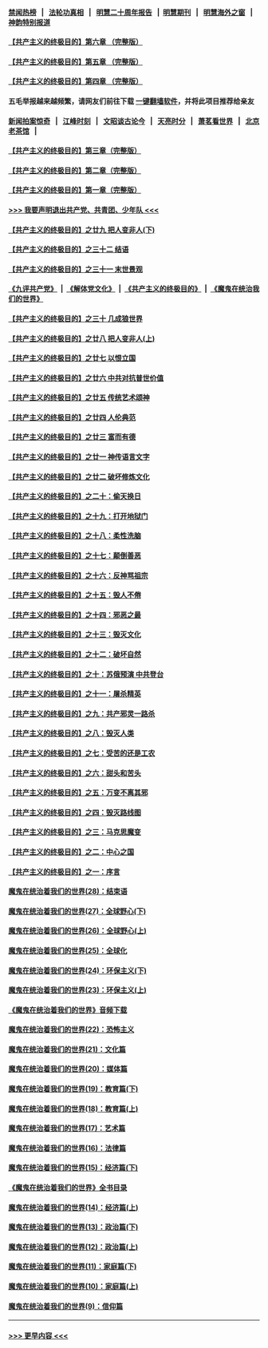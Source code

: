 #### [禁闻热榜](热点新闻.md?=0)  &nbsp;&nbsp;|&nbsp;&nbsp; [法轮功真相](https://github.com/gfw-breaker/truth/blob/master/README.md?=0) &nbsp;&nbsp;|&nbsp;&nbsp; [明慧二十周年报告](https://github.com/gfw-breaker/mh-reports/blob/master/README.md?=0) &nbsp;&nbsp;|&nbsp;&nbsp;[明慧期刊](https://github.com/gfw-breaker/mh-qikan) &nbsp;&nbsp;|&nbsp;&nbsp; [明慧海外之窗](https://github.com/gfw-breaker/mh-news/blob/master/README.md?=0) &nbsp;&nbsp;|&nbsp;&nbsp; [神韵特别报道](https://github.com/gfw-breaker/mh-news/blob/master/shenyun.md?=0)
#### [【共产主义的终极目的】第六章 （完整版）](../pages/nsc422/n11428913.md?t=02231531) 
#### [【共产主义的终极目的】第五章 （完整版）](../pages/nsc422/n11428912.md?t=02231531) 
#### [【共产主义的终极目的】第四章 （完整版）](../pages/nsc422/n11428907.md?t=02231531) 
#### 五毛举报越来越频繁，请网友们前往下载 [一键翻墙软件](https://github.com/gfw-breaker/ssr-accounts)，并将此项目推荐给亲友
#### [新闻拍案惊奇](https://github.com/gfw-breaker/banned-news/blob/master/pages/link4.md) &nbsp;&nbsp;|&nbsp;&nbsp; [江峰时刻](https://github.com/gfw-breaker/banned-news/blob/master/pages/link4.md) &nbsp;&nbsp;|&nbsp;&nbsp; [文昭谈古论今](https://github.com/gfw-breaker/banned-news/blob/master/pages/link4.md) &nbsp;&nbsp;|&nbsp;&nbsp; [天亮时分](https://github.com/gfw-breaker/banned-news/blob/master/pages/link4.md) &nbsp;&nbsp;|&nbsp;&nbsp; [萧茗看世界](https://github.com/gfw-breaker/banned-news/blob/master/pages/link4.md) &nbsp;&nbsp;|&nbsp;&nbsp; [北京老茶馆](https://github.com/gfw-breaker/banned-news/blob/master/pages/link4.md) &nbsp;&nbsp;|&nbsp;&nbsp; 
#### [【共产主义的终极目的】第三章（完整版）](../pages/nsc422/n11428848.md?t=02231531) 
#### [【共产主义的终极目的】第二章（完整版）](../pages/nsc422/n11428831.md?t=02231531) 
#### [【共产主义的终极目的】第一章（完整版）](../pages/nsc422/n11417651.md?t=02231531) 
#### [>>> 我要声明退出共产党、共青团、少年队 <<<](https://github.com/begood0513/goodnews/blob/master/quit/letter.md) 
#### [【共产主义的终极目的】之廿九 把人变非人(下)](../pages/nsc422/n11344140.md?t=02231531) 
#### [【共产主义的终极目的】之三十二 结语](../pages/nsc422/n11360535.md?t=02231531) 
#### [【共产主义的终极目的】之三十一 末世景观](../pages/nsc422/n11351129.md?t=02231531) 
#### [《九评共产党》](https://github.com/begood0513/9ping.md/blob/master/README.md) &nbsp;|&nbsp; [《解体党文化》](../../../../jtdwh.md/blob/master/README.md)  &nbsp;|&nbsp; [《共产主义的终极目的》](../../../../gczydzjmd.md/blob/master/README.md) &nbsp;|&nbsp; [《魔鬼在统治我们的世界》](../../../../mgztzwmdsj.md/blob/master/README.md) 
#### [【共产主义的终极目的】之三十 几成狼世界](../pages/nsc422/n11348280.md?t=02231531) 
#### [【共产主义的终极目的】之廿八 把人变非人(上)](../pages/nsc422/n11340492.md?t=02231531) 
#### [【共产主义的终极目的】之廿七 以恨立国](../pages/nsc422/n11336944.md?t=02231531) 
#### [【共产主义的终极目的】之廿六 中共对抗普世价值](../pages/nsc422/n11324785.md?t=02231531) 
#### [【共产主义的终极目的】之廿五 传统艺术颂神](../pages/nsc422/n11296396.md?t=02231531) 
#### [【共产主义的终极目的】之廿四 人伦典范](../pages/nsc422/n11296397.md?t=02231531) 
#### [【共产主义的终极目的】之廿三 富而有德](../pages/nsc422/n11283598.md?t=02231531) 
#### [【共产主义的终极目的】之廿一 神传语言文字](../pages/nsc422/n11263265.md?t=02231531) 
#### [【共产主义的终极目的】之廿二 破坏修炼文化](../pages/nsc422/n11245728.md?t=02231531) 
#### [【共产主义的终极目的】之二十：偷天换日](../pages/nsc422/n11238846.md?t=02231531) 
#### [【共产主义的终极目的】之十九：打开地狱门](../pages/nsc422/n11206376.md?t=02231531) 
#### [【共产主义的终极目的】之十八：柔性洗脑](../pages/nsc422/n11199994.md?t=02231531) 
#### [【共产主义的终极目的】之十七：颠倒善恶](../pages/nsc422/n11179782.md?t=02231531) 
#### [【共产主义的终极目的】之十六：反神骂祖宗](../pages/nsc422/n11166798.md?t=02231531) 
#### [【共产主义的终极目的】之十五：毁人不倦](../pages/nsc422/n11166792.md?t=02231531) 
#### [【共产主义的终极目的】之十四：邪恶之最](../pages/nsc422/n11150249.md?t=02231531) 
#### [【共产主义的终极目的】之十三：毁灭文化](../pages/nsc422/n11135227.md?t=02231531) 
#### [【共产主义的终极目的】之十二：破坏自然](../pages/nsc422/n11135214.md?t=02231531) 
#### [【共产主义的终极目的】之十：苏俄预演 中共登台](../pages/nsc422/n11118424.md?t=02231531) 
#### [【共产主义的终极目的】之十一：屠杀精英](../pages/nsc422/n11118442.md?t=02231531) 
#### [【共产主义的终极目的】之九：共产邪灵一路杀](../pages/nsc422/n11114139.md?t=02231531) 
#### [【共产主义的终极目的】之八：毁灭人类](../pages/nsc422/n11108503.md?t=02231531) 
#### [【共产主义的终极目的】之七：受苦的还是工农](../pages/nsc422/n11101809.md?t=02231531) 
#### [【共产主义的终极目的】之六：甜头和苦头](../pages/nsc422/n11096971.md?t=02231531) 
#### [【共产主义的终极目的】之五：万变不离其邪](../pages/nsc422/n11091285.md?t=02231531) 
#### [【共产主义的终极目的】之四：毁灭路线图](../pages/nsc422/n11086284.md?t=02231531) 
#### [【共产主义的终极目的】之三：马克思魔变](../pages/nsc422/n11061941.md?t=02231531) 
#### [【共产主义的终极目的】之二：中心之国](../pages/nsc422/n11047728.md?t=02231531) 
#### [【共产主义的终极目的】之一：序言](../pages/nsc422/n11086077.md?t=02231531) 
#### [魔鬼在统治着我们的世界(28)：结束语](../pages/nsc422/n10936246.md?t=02231531) 
#### [魔鬼在统治着我们的世界(27)：全球野心(下)](../pages/nsc422/n10928319.md?t=02231531) 
#### [魔鬼在统治着我们的世界(26)：全球野心(上)](../pages/nsc422/n10900318.md?t=02231531) 
#### [魔鬼在统治着我们的世界(25)：全球化](../pages/nsc422/n10788205.md?t=02231531) 
#### [魔鬼在统治着我们的世界(24)：环保主义(下)](../pages/nsc422/n10695307.md?t=02231531) 
#### [魔鬼在统治着我们的世界(23)：环保主义(上)](../pages/nsc422/n10688613.md?t=02231531) 
#### [《魔鬼在统治着我们的世界》音频下载](../pages/nsc422/n10635553.md?t=02231531) 
#### [魔鬼在统治着我们的世界(22)：恐怖主义](../pages/nsc422/n10614727.md?t=02231531) 
#### [魔鬼在统治着我们的世界(21)：文化篇](../pages/nsc422/n10597706.md?t=02231531) 
#### [魔鬼在统治着我们的世界(20)：媒体篇](../pages/nsc422/n10586579.md?t=02231531) 
#### [魔鬼在统治着我们的世界(19)：教育篇(下)](../pages/nsc422/n10564808.md?t=02231531) 
#### [魔鬼在统治着我们的世界(18)：教育篇(上)](../pages/nsc422/n10526970.md?t=02231531) 
#### [魔鬼在统治着我们的世界(17)：艺术篇](../pages/nsc422/n10499093.md?t=02231531) 
#### [魔鬼在统治着我们的世界(16)：法律篇](../pages/nsc422/n10485969.md?t=02231531) 
#### [魔鬼在统治着我们的世界(15)：经济篇(下)](../pages/nsc422/n10469975.md?t=02231531) 
#### [《魔鬼在统治着我们的世界》全书目录](../pages/nsc422/n10464261.md?t=02231531) 
#### [魔鬼在统治着我们的世界(14)：经济篇(上)](../pages/nsc422/n10457370.md?t=02231531) 
#### [魔鬼在统治着我们的世界(13)：政治篇(下)](../pages/nsc422/n10448270.md?t=02231531) 
#### [魔鬼在统治着我们的世界(12)：政治篇(上)](../pages/nsc422/n10444576.md?t=02231531) 
#### [魔鬼在统治着我们的世界(11)：家庭篇(下)](../pages/nsc422/n10440961.md?t=02231531) 
#### [魔鬼在统治着我们的世界(10)：家庭篇(上)](../pages/nsc422/n10435448.md?t=02231531) 
#### [魔鬼在统治着我们的世界(9)：信仰篇](../pages/nsc422/n10432159.md?t=02231531) 

----
#### [ >>> 更早内容 <<< ](../indexes/nsc422-earlier.md)
